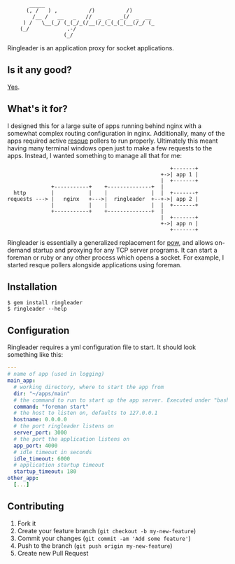 ```plain
       _____
      (, /   ) ,          /)          /)
        /__ /   __   _   //  _  _   _(/  _  __
     ) /   \__(_/ (_(_/_(/__(/_(_(_(_(__(/_/ (_
    (_/            .-/
                  (_/
```

Ringleader is an application proxy for socket applications.

## Is it any good?

[Yes](http://news.ycombinator.com/item?id=3067434).

## What's it for?

I designed this for a large suite of apps running behind nginx with a somewhat
complex routing configuration in nginx. Additionally, many of the apps required
active [resque](https://github.com/defunkt/resque/) pollers to run properly.
Ultimately this meant having many terminal windows open just to make a few
requests to the apps. Instead, I wanted something to manage all that for me:

                                                        +-------+
                                                     +->| app 1 |
                                                     |  +-------+
                  +-----------+    +--------------+  |
      http        |           |    |              |  |  +-------+
    requests ---> |   nginx   +--->|  ringleader  +--+->| app 2 |
                  |           |    |              |  |  +-------+
                  +-----------+    +--------------+  |
                                                     |  +-------+
                                                     +->| app n |
                                                        +-------+

Ringleader is essentially a generalized replacement for [pow](http://pow.cx/),
and allows on-demand startup and proxying for any TCP server programs. It can
start a foreman or ruby or any other process which opens a socket. For example,
I started resque pollers alongside applications using foreman.

## Installation

    $ gem install ringleader
    $ ringleader --help

## Configuration

Ringleader requires a yml configuration file to start. It should look something
like this:

```yml
---
# name of app (used in logging)
main_app:
  # working directory, where to start the app from
  dir: "~/apps/main"
  # the command to run to start up the app server. Executed under "bash -c".
  command: "foreman start"
  # the host to listen on, defaults to 127.0.0.1
  hostname: 0.0.0.0
  # the port ringleader listens on
  server_port: 3000
  # the port the application listens on
  app_port: 4000
  # idle timeout in seconds
  idle_timeout: 6000
  # application startup timeout
  startup_timeout: 180
other_app:
  [...]
```

## Contributing

1. Fork it
2. Create your feature branch (`git checkout -b my-new-feature`)
3. Commit your changes (`git commit -am 'Add some feature'`)
4. Push to the branch (`git push origin my-new-feature`)
5. Create new Pull Request
